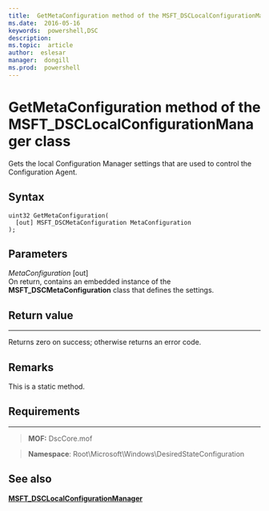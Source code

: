```yaml
---
title:  GetMetaConfiguration method of the MSFT_DSCLocalConfigurationManager class
ms.date:  2016-05-16
keywords:  powershell,DSC
description:  
ms.topic:  article
author:  eslesar
manager:  dongill
ms.prod:  powershell
---
```



# GetMetaConfiguration method of the MSFT_DSCLocalConfigurationManager class

Gets the local Configuration Manager settings that are used to control the Configuration Agent.

Syntax
------

```mof
uint32 GetMetaConfiguration(
  [out] MSFT_DSCMetaConfiguration MetaConfiguration
);
```

Parameters
----------

*MetaConfiguration* \[out\]  
On return, contains an embedded instance of the **MSFT_DSCMetaConfiguration** class that defines the settings.

## Return value
------------

Returns zero on success; otherwise returns an error code.

## Remarks

This is a static method.

## Requirements
------------
>**MOF:** DscCore.mof

>**Namespace**: Root\Microsoft\Windows\DesiredStateConfiguration


## See also


[**MSFT_DSCLocalConfigurationManager**](msft-dsclocalconfigurationmanager.md)


 

 



